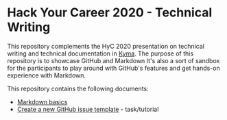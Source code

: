 # Hack Your Career 2020 - Technical Writing

This repository complements the HyC 2020 presentation on technical writing and technical documentation in [Kyma](https://github.com/kyma-project/kyma).
The purpose of this repository is to showcase GitHub and Markdown
It's also a sort of sandbox for the participants to play around with GitHub's features and get hands-on experience with Markdown. 

This repository contains the following documents:

- [Markdown basics](markdown-basic.md) 
- [Create a new GitHub issue template](create-gh-issue-template.md) - task/tutorial